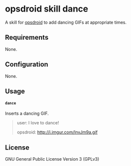 # opsdroid skill dance

A skill for [opsdroid](https://github.com/opsdroid/opsdroid) to add dancing GIFs at appropriate times.

## Requirements

None.

## Configuration

None.

## Usage

#### `dance`

Inserts a dancing GIF.

> user: I love to dance!
>
> opsdroid: http://i.imgur.com/lnvJm9a.gif

## License

GNU General Public License Version 3 (GPLv3)
